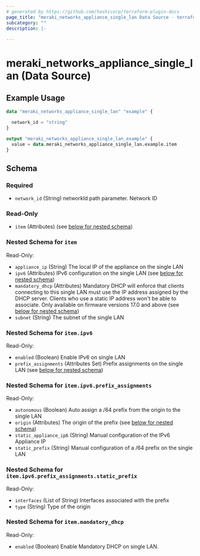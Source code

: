 ```yaml
---
# generated by https://github.com/hashicorp/terraform-plugin-docs
page_title: "meraki_networks_appliance_single_lan Data Source - terraform-provider-meraki"
subcategory: ""
description: |-
  
---
```


# meraki_networks_appliance_single_lan (Data Source)



## Example Usage

```terraform
data "meraki_networks_appliance_single_lan" "example" {

  network_id = "string"
}

output "meraki_networks_appliance_single_lan_example" {
  value = data.meraki_networks_appliance_single_lan.example.item
}
```

<!-- schema generated by tfplugindocs -->
## Schema

### Required

- `network_id` (String) networkId path parameter. Network ID

### Read-Only

- `item` (Attributes) (see [below for nested schema](#nestedatt--item))

<a id="nestedatt--item"></a>
### Nested Schema for `item`

Read-Only:

- `appliance_ip` (String) The local IP of the appliance on the single LAN
- `ipv6` (Attributes) IPv6 configuration on the single LAN (see [below for nested schema](#nestedatt--item--ipv6))
- `mandatory_dhcp` (Attributes) Mandatory DHCP will enforce that clients connecting to this single LAN must use the IP address assigned by the DHCP server. Clients who use a static IP address won't be able to associate. Only available on firmware versions 17.0 and above (see [below for nested schema](#nestedatt--item--mandatory_dhcp))
- `subnet` (String) The subnet of the single LAN

<a id="nestedatt--item--ipv6"></a>
### Nested Schema for `item.ipv6`

Read-Only:

- `enabled` (Boolean) Enable IPv6 on single LAN
- `prefix_assignments` (Attributes Set) Prefix assignments on the single LAN (see [below for nested schema](#nestedatt--item--ipv6--prefix_assignments))

<a id="nestedatt--item--ipv6--prefix_assignments"></a>
### Nested Schema for `item.ipv6.prefix_assignments`

Read-Only:

- `autonomous` (Boolean) Auto assign a /64 prefix from the origin to the single LAN
- `origin` (Attributes) The origin of the prefix (see [below for nested schema](#nestedatt--item--ipv6--prefix_assignments--origin))
- `static_appliance_ip6` (String) Manual configuration of the IPv6 Appliance IP
- `static_prefix` (String) Manual configuration of a /64 prefix on the single LAN

<a id="nestedatt--item--ipv6--prefix_assignments--origin"></a>
### Nested Schema for `item.ipv6.prefix_assignments.static_prefix`

Read-Only:

- `interfaces` (List of String) Interfaces associated with the prefix
- `type` (String) Type of the origin




<a id="nestedatt--item--mandatory_dhcp"></a>
### Nested Schema for `item.mandatory_dhcp`

Read-Only:

- `enabled` (Boolean) Enable Mandatory DHCP on single LAN.
